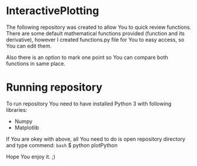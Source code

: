 # InteractivePlotting
The following repository was created to allow You to quick review functions. There are some default mathematical functions provided (function and its derivative), however I created functions.py file for You to easy access, so You can edit them. 

Also there is an option to mark one point so You can compare both functions in same place.

# Running repository 
To run repository You need to have installed Python 3 with following libraries:
  - Numpy
  - Matplotlib

If You are okey with above, all You need to do is open repository directory and type commend:
`bash`
$ python plotPython

Hope You enjoy it. ;)
